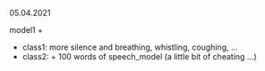 05.04.2021

model1 +

- class1: more silence and breathing, whistling, coughing, ...
- class2: + 100 words of speech_model (a little bit of cheating ...)